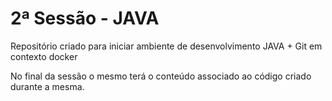 # 2ª Sessão - JAVA
Repositório criado para iniciar ambiente de desenvolvimento JAVA + Git em contexto docker

No final da sessão o mesmo terá o conteúdo associado ao código criado durante a mesma.
